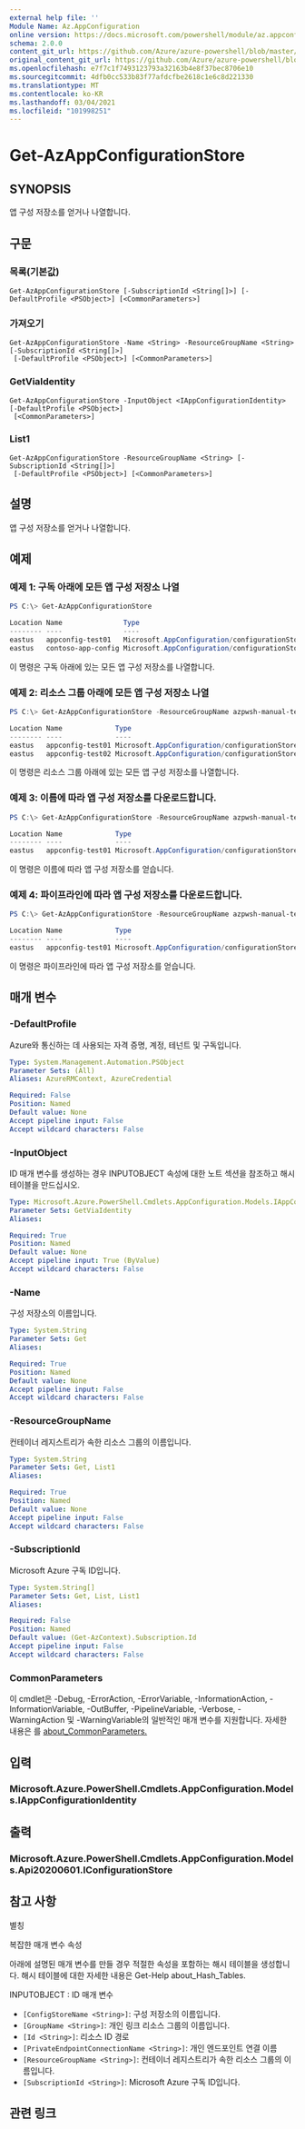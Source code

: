 ```yaml
---
external help file: ''
Module Name: Az.AppConfiguration
online version: https://docs.microsoft.com/powershell/module/az.appconfiguration/get-azappconfigurationstore
schema: 2.0.0
content_git_url: https://github.com/Azure/azure-powershell/blob/master/src/AppConfiguration/help/Get-AzAppConfigurationStore.md
original_content_git_url: https://github.com/Azure/azure-powershell/blob/master/src/AppConfiguration/help/Get-AzAppConfigurationStore.md
ms.openlocfilehash: e7f7c1f7493123793a32163b4e8f37bec8706e10
ms.sourcegitcommit: 4dfb0cc533b83f77afdcfbe2618c1e6c8d221330
ms.translationtype: MT
ms.contentlocale: ko-KR
ms.lasthandoff: 03/04/2021
ms.locfileid: "101998251"
---
```

# Get-AzAppConfigurationStore

## SYNOPSIS
앱 구성 저장소를 얻거나 나열합니다.

## 구문

### 목록(기본값)
```
Get-AzAppConfigurationStore [-SubscriptionId <String[]>] [-DefaultProfile <PSObject>] [<CommonParameters>]
```

### 가져오기
```
Get-AzAppConfigurationStore -Name <String> -ResourceGroupName <String> [-SubscriptionId <String[]>]
 [-DefaultProfile <PSObject>] [<CommonParameters>]
```

### GetViaIdentity
```
Get-AzAppConfigurationStore -InputObject <IAppConfigurationIdentity> [-DefaultProfile <PSObject>]
 [<CommonParameters>]
```

### List1
```
Get-AzAppConfigurationStore -ResourceGroupName <String> [-SubscriptionId <String[]>]
 [-DefaultProfile <PSObject>] [<CommonParameters>]
```

## 설명
앱 구성 저장소를 얻거나 나열합니다.

## 예제

### 예제 1: 구독 아래에 모든 앱 구성 저장소 나열
```powershell
PS C:\> Get-AzAppConfigurationStore

Location Name               Type
-------- ----               ----
eastus   appconfig-test01   Microsoft.AppConfiguration/configurationStores
eastus   contoso-app-config Microsoft.AppConfiguration/configurationStores
```

이 명령은 구독 아래에 있는 모든 앱 구성 저장소를 나열합니다.

### 예제 2: 리소스 그룹 아래에 모든 앱 구성 저장소 나열
```powershell
PS C:\> Get-AzAppConfigurationStore -ResourceGroupName azpwsh-manual-test

Location Name             Type
-------- ----             ----
eastus   appconfig-test01 Microsoft.AppConfiguration/configurationStores
eastus   appconfig-test02 Microsoft.AppConfiguration/configurationStores
```

이 명령은 리소스 그룹 아래에 있는 모든 앱 구성 저장소를 나열합니다.

### 예제 3: 이름에 따라 앱 구성 저장소를 다운로드합니다.
```powershell
PS C:\> Get-AzAppConfigurationStore -ResourceGroupName azpwsh-manual-test -Name appconfig-test01

Location Name             Type
-------- ----             ----
eastus   appconfig-test01 Microsoft.AppConfiguration/configurationStores
```

이 명령은 이름에 따라 앱 구성 저장소를 얻습니다.

### 예제 4: 파이프라인에 따라 앱 구성 저장소를 다운로드합니다.
```powershell
PS C:\> Get-AzAppConfigurationStore -ResourceGroupName azpwsh-manual-test -Name appconfig-test01 | Get-AzAppConfigurationStore

Location Name             Type
-------- ----             ----
eastus   appconfig-test01 Microsoft.AppConfiguration/configurationStores
```

이 명령은 파이프라인에 따라 앱 구성 저장소를 얻습니다.

## 매개 변수

### -DefaultProfile
Azure와 통신하는 데 사용되는 자격 증명, 계정, 테넌트 및 구독입니다.

```yaml
Type: System.Management.Automation.PSObject
Parameter Sets: (All)
Aliases: AzureRMContext, AzureCredential

Required: False
Position: Named
Default value: None
Accept pipeline input: False
Accept wildcard characters: False
```

### -InputObject
ID 매개 변수를 생성하는 경우 INPUTOBJECT 속성에 대한 노트 섹션을 참조하고 해시 테이블을 만드십시오.

```yaml
Type: Microsoft.Azure.PowerShell.Cmdlets.AppConfiguration.Models.IAppConfigurationIdentity
Parameter Sets: GetViaIdentity
Aliases:

Required: True
Position: Named
Default value: None
Accept pipeline input: True (ByValue)
Accept wildcard characters: False
```

### -Name
구성 저장소의 이름입니다.

```yaml
Type: System.String
Parameter Sets: Get
Aliases:

Required: True
Position: Named
Default value: None
Accept pipeline input: False
Accept wildcard characters: False
```

### -ResourceGroupName
컨테이너 레지스트리가 속한 리소스 그룹의 이름입니다.

```yaml
Type: System.String
Parameter Sets: Get, List1
Aliases:

Required: True
Position: Named
Default value: None
Accept pipeline input: False
Accept wildcard characters: False
```

### -SubscriptionId
Microsoft Azure 구독 ID입니다.

```yaml
Type: System.String[]
Parameter Sets: Get, List, List1
Aliases:

Required: False
Position: Named
Default value: (Get-AzContext).Subscription.Id
Accept pipeline input: False
Accept wildcard characters: False
```

### CommonParameters
이 cmdlet은 -Debug, -ErrorAction, -ErrorVariable, -InformationAction, -InformationVariable, -OutBuffer, -PipelineVariable, -Verbose, -WarningAction 및 -WarningVariable의 일반적인 매개 변수를 지원합니다. 자세한 내용은 를 [about_CommonParameters.](http://go.microsoft.com/fwlink/?LinkID=113216)

## 입력

### Microsoft.Azure.PowerShell.Cmdlets.AppConfiguration.Models.IAppConfigurationIdentity

## 출력

### Microsoft.Azure.PowerShell.Cmdlets.AppConfiguration.Models.Api20200601.IConfigurationStore

## 참고 사항

별칭

복잡한 매개 변수 속성

아래에 설명된 매개 변수를 만들 경우 적절한 속성을 포함하는 해시 테이블을 생성합니다. 해시 테이블에 대한 자세한 내용은 Get-Help about_Hash_Tables.


INPUTOBJECT <IAppConfigurationIdentity> : ID 매개 변수
  - `[ConfigStoreName <String>]`: 구성 저장소의 이름입니다.
  - `[GroupName <String>]`: 개인 링크 리소스 그룹의 이름입니다.
  - `[Id <String>]`: 리소스 ID 경로
  - `[PrivateEndpointConnectionName <String>]`: 개인 엔드포인트 연결 이름
  - `[ResourceGroupName <String>]`: 컨테이너 레지스트리가 속한 리소스 그룹의 이름입니다.
  - `[SubscriptionId <String>]`: Microsoft Azure 구독 ID입니다.

## 관련 링크

